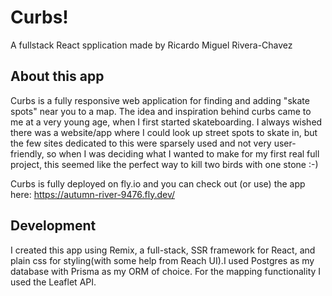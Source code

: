 # Curbs!
A fullstack React spplication made by Ricardo Miguel Rivera-Chavez

## About this app

Curbs is a fully responsive web application for finding and adding "skate spots" near you to a map. The idea and inspiration behind curbs came to me at a very young age, when I first started skateboarding. I always wished there was a website/app where I could look up street spots to skate in, but the few sites dedicated to this were sparsely used and not very user-friendly, so when I was deciding what I wanted to make for my first real full project, this seemed like the perfect way to kill two birds with one stone :-)

Curbs is fully deployed on fly.io and you can check out (or use) the app here: https://autumn-river-9476.fly.dev/

## Development

I created this app using Remix, a full-stack, SSR framework for React, and plain css for styling(with some help from Reach UI).I used Postgres as my database with Prisma as my ORM of choice. For the mapping functionality I used the Leaflet API. 

